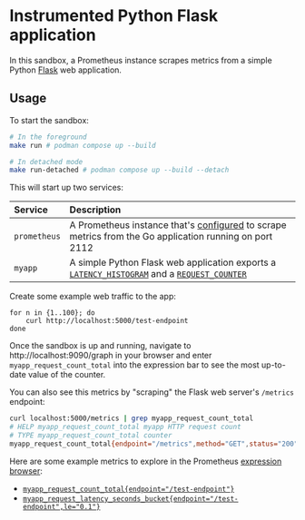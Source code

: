 # Instrumented Python Flask application

In this sandbox, a Prometheus instance scrapes metrics from a simple Python [Flask](http://flask.pocoo.org/) web application.

## Usage

To start the sandbox:

```bash
# In the foreground
make run # podman compose up --build

# In detached mode
make run-detached # podman compose up --build --detach
```

This will start up two services:

Service | Description
:-------|:-----------
`prometheus` | A Prometheus instance that's [configured](./prometheus/prometheus.yml) to scrape metrics from the Go application running on port 2112
`myapp` | A simple Python Flask web application exports a [`LATENCY_HISTOGRAM`](./myapp/server.py#L6) and a [`REQUEST_COUNTER`](./myapp/server.py#L7)

Create some example web traffic to the app:

```shell
for n in {1..100}; do
    curl http://localhost:5000/test-endpoint
done
```

Once the sandbox is up and running, navigate to http://localhost:9090/graph in your browser and enter `myapp_request_count_total` into the expression bar to see the most up-to-date value of the counter.

You can also see this metrics by "scraping" the Flask web server's `/metrics` endpoint:

```bash
curl localhost:5000/metrics | grep myapp_request_count_total
# HELP myapp_request_count_total myapp HTTP request count
# TYPE myapp_request_count_total counter
myapp_request_count_total{endpoint="/metrics",method="GET",status="200"} 17.0
```

Here are some example metrics to explore in the Prometheus [expression browser](https://prometheus.io/docs/visualization/browser):

* [`myapp_request_count_total{endpoint="/test-endpoint"}`](http://localhost:9090/graph?g0.range_input=1h&g0.expr=myapp_request_count_total%7Bendpoint%3D%22%2Ftest-endpoint%22%7D&g0)
* [`myapp_request_latency_seconds_bucket{endpoint="/test-endpoint",le="0.1"}`](http://localhost:9090/graph?g0.range_input=1h&g0.expr=myapp_request_latency_seconds_bucket%7Bendpoint%3D%22%2Ftest-endpoint%22%2Cle%3D%220.1%22%7D&g0)
